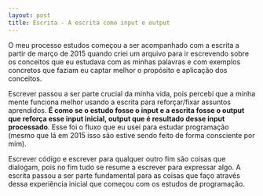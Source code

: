 ```yaml
---
layout: post
title: Escrita - A escrita como input e output
---
```


O meu processo estudos começou a ser acompanhado com a escrita a partir de março de 2015 quando criei um arquivo para ir escrevendo sobre os conceitos que eu estudava com as minhas palavras e com exemplos concretos que faziam eu captar melhor o propósito e aplicação dos conceitos.

Escrever passou a ser parte crucial da minha vida, pois percebi que a minha mente funciona melhor usando a escrita para reforçar/fixar assuntos aprendidos. **É como se o estudo fosse o input e a escrita fosse o output que reforça esse input inicial, output que é resultado desse input processado**. Esse foi o fluxo que eu usei para estudar programação (mesmo que lá em 2015 isso são estive sendo feito de forma consciente por mim).

Escrever código e escrever para qualquer outro fim são coisas que dialogam, pois no fim tudo se resume a escrever para expressar algo. A escrita passou a ser parte fundamental para as coisas que faço através dessa experiência inicial que começou com os estudos de programação.